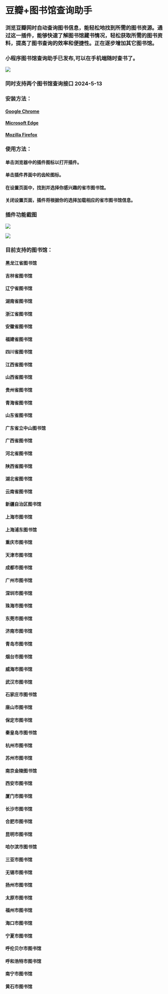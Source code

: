 ﻿# 豆瓣+图书馆查询助手
### 浏览豆瓣网时自动查询图书信息，能轻松地找到所需的图书资源。通过这一插件，能够快速了解图书馆藏书情况，轻松获取所需的图书资料，提高了图书查询的效率和便捷性。正在逐步增加其它图书馆。


### 小程序图书馆查询助手已发布,可以在手机端随时查书了。
![](https://github.com/wyj0605/douban_library/blob/main/img/qrcode.jpg?raw=true)


### 同时支持两个图书馆查询接口 2024-5-13

### 安装方法：

#### [Google Chrome ](https://chromewebstore.google.com/detail/%E8%B1%86%E7%93%A3+%E5%9B%BE%E4%B9%A6%E9%A6%86%E6%9F%A5%E8%AF%A2%E5%8A%A9%E6%89%8B/ikdabfmbodafpkjkhbookfbimcjgkdnl)

#### [Microsoft Edge](https://microsoftedge.microsoft.com/addons/detail/%E8%B1%86%E7%93%A3%E5%9B%BE%E4%B9%A6%E9%A6%86%E6%9F%A5%E8%AF%A2%E5%8A%A9%E6%89%8B/epigeglfefennfmicnckmolnoiiomgfm)

#### [Mozilla Firefox](https://addons.mozilla.org/zh-CN/firefox/addon/%E8%B1%86%E7%93%A3-%E5%9B%BE%E4%B9%A6%E9%A6%86%E6%9F%A5%E8%AF%A2%E5%8A%A9%E6%89%8B/?utm_source=addons.mozilla.org&utm_medium=referral&utm_content=search)

### 使用方法：
#### 单击浏览器中的插件图标以打开插件。
#### 单击插件界面中的齿轮图标。
#### 在设置页面中，找到并选择你感兴趣的省市图书馆。
#### 关闭设置页面，插件将根据你的选择加载相应的省市图书馆信息。

### 插件功能截图
![](https://github.com/wyj0605/douban_library/blob/main/img/2024-05-14_09-23-15.png?raw=true)

![](https://github.com/wyj0605/douban_library/blob/main/img/2024-4-24.png?raw=true)


### 目前支持的图书馆：
#### 黑龙江省图书馆
#### 吉林省图书馆
#### 辽宁省图书馆
#### 湖南省图书馆
#### 浙江省图书馆
#### 安徽省图书馆
#### 福建省图书馆
#### 四川省图书馆
#### 江西省图书馆
#### 山西省图书馆
#### 贵州省图书馆
#### 青海省图书馆
#### 山东省图书馆
#### 广东省立中山图书馆
#### 广西省图书馆
#### 河北省图书馆
#### 陕西省图书馆
#### 湖北省图书馆
#### 云南省图书馆
#### 新疆自治区图书馆
#### 上海市图书馆
#### 上海浦东图书馆
#### 重庆市图书馆
#### 天津市图书馆
#### 成都市图书馆
#### 广州市图书馆
#### 深圳市图书馆
#### 珠海市图书馆
#### 东莞市图书馆
#### 济南市图书馆
#### 青岛市图书馆
#### 烟台市图书馆
#### 威海市图书馆
#### 武汉市图书馆
#### 石家庄市图书馆
#### 唐山市图书馆
#### 保定市图书馆
#### 秦皇岛市图书馆
#### 杭州市图书馆
#### 苏州市图书馆
#### 南京金陵图书馆
#### 西安市图书馆
#### 厦门市图书馆
#### 长沙市图书馆
#### 合肥市图书馆
#### 昆明市图书馆
#### 哈尔滨市图书馆
#### 三亚市图书馆
#### 无锡市图书馆
#### 扬州市图书馆
#### 太原市图书馆
#### 福州市图书馆
#### 海口市图书馆
#### 宁夏市图书馆
#### 呼伦贝尔市图书馆
#### 呼和浩特市图书馆
#### 南宁市图书馆
#### 黄石市图书馆
